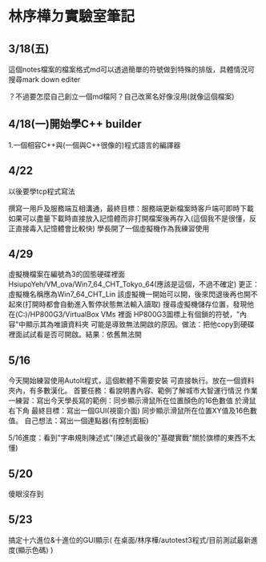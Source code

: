 # 林序樺ㄉ實驗室筆記
##  3/18(五)
這個notes檔案的檔案格式md可以透過簡單的符號做到特殊的排版，具體情況可搜尋mark down editer

？不過要怎麼自己創立一個md檔阿？自己改黨名好像沒用(就像這個檔案)

## 4/18(一)開始學C++ builder
1.一個相容C++與(一個與C++很像的)程式語言的編譯器
  
## 4/22
以後要學tcp程式寫法

撰寫一用戶及服務端互相溝通，最終目標：服務端更新檔案時客戶端可即時下載
如果可以盡量下載時直接放入記憶體而非打開檔案後再存入(這個我不是很懂，反正直接毒入記憶體會比較快)
學長開了一個虛擬機作為我練習使用

## 4/29
虛擬機檔案在編號為3的固態硬碟裡面HsiupoYeh/VM_ova/Win7_64_CHT_Tokyo_64(應該是這個，不過不確定)
更正：虛擬機名稱應為Win7_64_CHT_Lin
該虛擬機一開始可以開，後來閃退後再也開不起來(打開時都會自動進入暫停狀態無法輸入讀取)
搜尋虛擬機儲存位置，發現他在(C:)/HP800G3/VirtualBox VMs 裡面
HP800G3圖標上有個鎖的符號，"內容"中顯示其為唯讀資料夾
可能是導致無法開啟的原因。做法：把他copy到硬碟裡面試試看是否可開啟。結果：依舊無法開

## 5/16
今天開始練習使用AutoIt程式，這個軟體不需要安裝 可直接執行。放在一個資料夾內，有多數漢化。
首要任務：看說明書內容、範例了解城市大智運行情況
作業一練習：寫出今天學長寫的範例：同步顯示滑鼠所在位置顏色的16色數值 於滑鼠右下角
最終目標：寫出一個GUI(視窗介面) 同步顯示滑鼠所在位置XY值及16色數值。
自己想法：寫出一個連點器(有控制面板)

5/16進度：看到"字串規則陳述式"(陳述式最後的"基礎實戰"關於旗標的東西不太懂)

## 5/20
傻眼沒存到
## 5/23
搞定十六進位&十進位的GUI顯示( 在桌面/林序樺/autotest3程式/目前測試最新進度(顯示色碼) )
